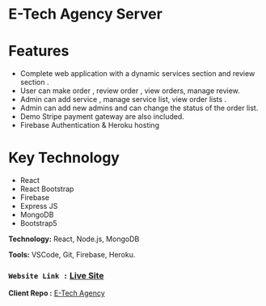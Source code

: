 # E-Tech Agency Server

# Features 
- Complete web application with a dynamic services section and review section .
- User can make order , review order , view orders, manage review.
- Admin can add service , manage service list, view order lists .
- Admin can add new admins and can change the status of the order list.
- Demo Stripe payment gateway are also included. 
- Firebase Authentication & Heroku hosting

# Key Technology
- React 
- React Bootstrap
- Firebase
- Express JS
- MongoDB
- Bootstrap5

**Technology:** React, Node.js, MongoDB

**Tools:** VSCode, Git, Firebase, Heroku.

###  `Website Link :` [Live Site](https://e-shopper-azmir.herokuapp.com/)

**Client Repo :** [E-Tech Agency](https://github.com/azmir849/E-Tech-Agency/tree/master/e-tech-client)